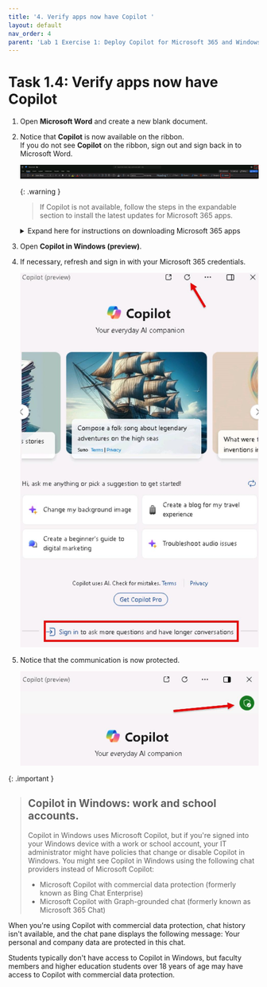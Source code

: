 ```yaml
---
title: '4. Verify apps now have Copilot '
layout: default
nav_order: 4
parent: 'Lab 1 Exercise 1: Deploy Copilot for Microsoft 365 and Windows Copilot'
---
```


# Task 1.4: Verify apps now have Copilot 

1. Open **Microsoft Word** and create a new blank document. 

1. Notice that **Copilot** is now available on the ribbon.  
If you do not see **Copilot** on the ribbon, sign out and sign back in to Microsoft Word.

   ![b6.jpg](../media/lab1/b6.jpg)

   {: .warning }
   > If Copilot is not available, follow the steps in the expandable section to install the latest updates for Microsoft 365 apps.
  
      <details markdown="block">
           

   <summary>Expand here for instructions on downloading Microsoft 365 apps</summary>
            

   1. Open a new browser tab and go to Microsoft 365 at [https://www.microsoft365.com](https://www.microsoft365.com).


   1. If necessary, sign in with your Microsoft 365 credentials.

   1. On the Home page, select **Install and more**.

         ![b9.jpg](../media/lab1/b9.jpg)    

   1. Select **Install Microsoft 365 apps**.

   1. Under **Office apps & devices**, select the **32-bit** version, and then select **Install Office** to initiate the download.

   1. After the download is complete, run the **OfficeSetup** installation.  
                 Wait several minutes for the installation to complete.

       ![11a.jpg](../media/lab1/11a.jpg)

    1. Select **Close**.

       ![12a.jpg](../media/lab1/12a.jpg)

    1. Go to **Settings** > **Apps** > **Installed apps**.

    1. Verify that the following apps are listed:

        - **Microsoft 365 (Office)**
        - **Microsoft 365 Apps for enterprise**

    1. Close the **Settings** window.

     </details>
  
 1. Open **Copilot in Windows (preview)**.

 1. If necessary, refresh and sign in with your Microsoft 365 credentials.

    ![CopilotinWindowsSignIn.jpg](../media/Updates/CopilotinWindowsSignIn.jpg "Copilot in Windows page with Refresh and Sign in options highlighted")

 1. Notice that the communication is now protected.

    ![CommercialDataProtectionIcon2.jpg](../media/Updates/CommercialDataProtectionIcon2.jpg "Copilot in Windows Commercial Data Protection shield icon highlighted")

{: .important }
> ## Copilot in Windows: work and school accounts.
>
> Copilot in Windows uses Microsoft Copilot, but if you're signed into your Windows device with a work or school account, your IT administrator might have policies that change or disable Copilot in Windows. You might see Copilot in Windows using the following chat providers instead of Microsoft Copilot:
> - Microsoft Copilot with commercial data protection (formerly known as Bing Chat Enterprise)
> - Microsoft Copilot with Graph-grounded chat (formerly known as Microsoft 365 Chat) 
>
When you're using Copilot with commercial data protection, chat history isn't available, and the chat pane displays the following message: Your personal and company data are protected in this chat. 
>
Students typically don't have access to Copilot in Windows, but faculty members and higher education students over 18 years of age may have access to Copilot with commercial data protection.

